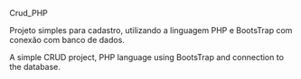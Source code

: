 Crud_PHP

Projeto simples para cadastro, 
utilizando a linguagem PHP e BootsTrap com conexão com banco de dados.

A simple CRUD project,
PHP language using BootsTrap and connection to the database.